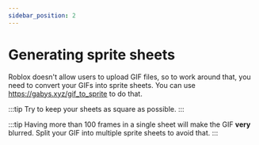 ```yaml
---
sidebar_position: 2
---
```


# Generating sprite sheets

Roblox doesn't allow users to upload GIF files, so to work around that, you need to convert your GIFs into sprite sheets. You can use https://gabys.xyz/gif_to_sprite to do that.

:::tip
Try to keep your sheets as square as possible.
:::

:::tip
Having more than 100 frames in a single sheet will make the GIF **very** blurred. Split your GIF into multiple sprite sheets to avoid that.
:::
